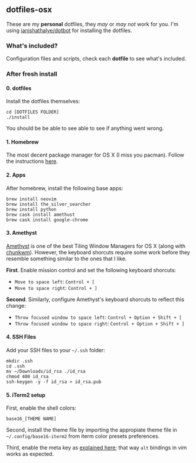 [homebrew]: https://brew.sh/
[amethyst]: https://github.com/ianyh/Amethyst
[chunkwm]: https://github.com/koekeishiya/chunkwm
[iterm-meta]: https://stackoverflow.com/questions/196357/making-iterm-to-translate-meta-key-in-the-same-way-as-in-other-oses

## dotfiles-osx

These are my **personal** dotfiles, they *may* or *may not* work for you. I'm using [ianishathalye/dotbot](https://github.com/anishathalye/dotbot) for installing the dotfiles.

### What's included?

Configuration files and scripts, check each **dotfile** to see what's included.

### After fresh install

#### 0. dotfiles

Install the dotfiles themselves:

```
cd [DOTFILES FOLDER]
./install
```

You should be be able to see able to see if anything went wrong.


#### 1. Homebrew

The most decent package manager for OS X (I miss you pacman). Follow the instructions
[here][homebrew].

#### 2. Apps

After homebrew, install the following base apps:

```
brew install neovim
brew install the_silver_searcher
brew install python
brew cask install amethust
brew cask install google-chrome
```

#### 3. Amethyst

[Amethyst][amethyst] is one of the best Tiling Window Managers for OS X (along with [chunkwm][chunkwm]).
However, the keyboard shorcuts require some work before they resemble something similar to the ones that
I like.

**First**. Enable mission control and set the following keyboard shorcuts:

- `Move to space left`: `Control + [`
- `Move to space right`: `Control + ]`

**Second**. Similarly, configure Amethyst's keyboard shorcuts to reflect this change:

- `Throw focused window to space left`: `Control + Option + Shift + [`
- `Throw focused window to space right`: `Control + Option + Shift + ]`

#### 4. SSH Files

Add your SSH files to your `~/.ssh` folder:

```
mkdir .ssh
cd .ssh
mv ~/Downloads/id_rsa ./id_rsa
chmod 400 id_rsa
ssh-keygen -y -f id_rsa > id_rsa.pub
```

#### 5. iTerm2 setup

First, enable the shell colors:

```
base16_[THEME NAME]
```

Second, install the theme file by importing the appropiate theme file
in `~/.config/base16-iterm2` from iterm color presets preferences.

Third, enable the meta key as [explained here][iterm-meta]; that way `alt` bindings in vim works
as expected.
